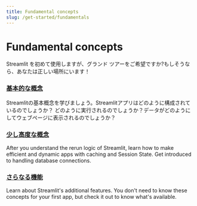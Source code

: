 ```yaml
---
title: Fundamental concepts
slug: /get-started/fundamentals
---
```


# Fundamental concepts

Streamlit を初めて使用しますが、グランド ツアーをご希望ですか?もしそうなら、あなたは正しい場所にいます！

### [基本的な概念](/get-started/fundamentals/main-concepts)

Streamlitの基本概念を学びましょう。Streamlitアプリはどのように構成されているのでしょうか？
どのように実行されるのでしょうか？データがどのようにしてウェブページに表示されるのでしょうか？

### [少し高度な概念](/get-started/fundamentals/advanced-concepts)

After you understand the rerun logic of Streamlit, learn how to make efficient and dynamic apps with caching and Session State. Get introduced to handling database connections.

### [さらなる機能](/get-started/fundamentals/additional-features)

Learn about Streamlit's additional features. You don't need to know these concepts for your first app, but check it out to know what's available.
